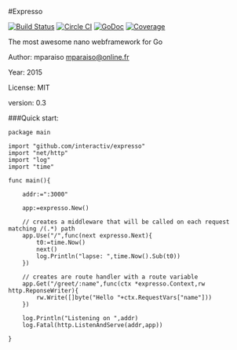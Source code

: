 #Expresso

[![Build Status](https://travis-ci.org/interactiv/expresso.svg?branch=master)](https://travis-ci.org/interactiv/expresso) [![Circle CI](https://circleci.com/gh/interactiv/expresso.svg?style=svg)](https://circleci.com/gh/interactiv/expresso) [![GoDoc](https://godoc.org/github.com/interactiv/expresso?status.svg)](https://godoc.org/github.com/interactiv/expresso) [![Coverage](http://gocover.io/_badge/github.com/interactiv/expresso?0)](http://gocover.io/github.com/interactiv/expresso)

The most awesome nano webframework for Go
	
Author:  mparaiso <mparaiso@online.fr>

Year: 2015

License: MIT

version: 0.3

###Quick start:

	
	package main
	
	import "github.com/interactiv/expresso"
	import "net/http"
	import "log"
	import "time"
	
	func main(){
		
		addr:=":3000"
		
		app:=expresso.New()
		
		// creates a middleware that will be called on each request matching /(.*) path
		app.Use("/",func(next expresso.Next){
			t0:=time.Now()
			next()
			log.Println("lapse: ",time.Now().Sub(t0))
		})
		
		// creates are route handler with a route variable
		app.Get("/greet/:name",func(ctx *expresso.Context,rw http.ReponseWriter){
			rw.Write([]byte("Hello "+ctx.RequestVars["name"]))
		})
		
		log.Println("Listening on ",addr)
		log.Fatal(http.ListenAndServe(addr,app))
		
	}
